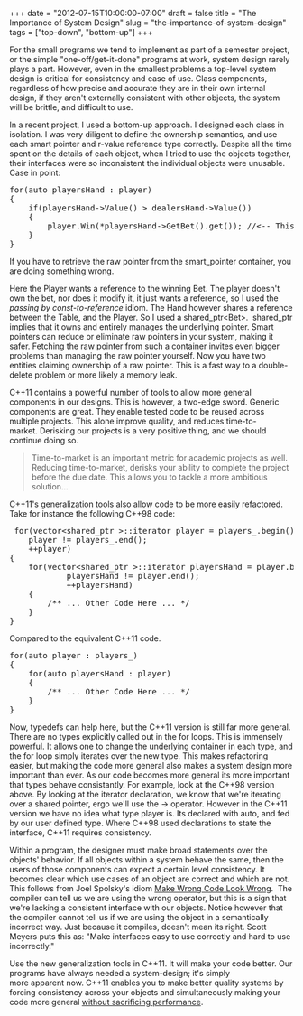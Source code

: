 +++
date = "2012-07-15T10:00:00-07:00"
draft = false
title = "The Importance of System Design"
slug = "the-importance-of-system-design"
tags = ["top-down", "bottom-up"]
+++

For the small programs we tend to implement as part of a semester project, or the simple "one-off/get-it-done" programs at work, system design rarely plays a part. However, even in the smallest problems a top-level system design is critical for consistency and ease of use. Class components, regardless of how precise and accurate they are in their own internal design, if they aren't externally consistent with other objects, the system will be brittle, and difficult to use.

<!--more-->

In a recent project, I used a bottom-up approach. I designed each class in isolation. I was very diligent to define the ownership semantics, and use each smart pointer and r-value reference type correctly. Despite all the time spent on the details of each object, when I tried to use the objects together, their interfaces were so inconsistent the individual objects were unusable. Case in point:
<pre lang="cpp" escaped="true">for(auto playersHand : player)
{
    if(playersHand-&gt;Value() &gt; dealersHand-&gt;Value())
    {
        player.Win(*playersHand-&gt;GetBet().get()); //&lt;-- This is a red-flag
    }
}</pre>
If you have to retrieve the raw pointer from the smart_pointer container, you are doing something wrong.

Here the Player wants a reference to the winning Bet. The player doesn't own the bet, nor does it modify it, it just wants a reference, so I used the <em>passing by const-to-reference</em> idiom. The Hand however shares a reference between the Table, and the Player. So I used a shared_ptr&lt;Bet&gt;.  shared_ptr implies that it owns and entirely manages the underlying pointer. Smart pointers can reduce or eliminate raw pointers in your system, making it safer. Fetching the raw pointer from such a container invites even bigger problems than managing the raw pointer yourself. Now you have two entities claiming ownership of a raw pointer. This is a fast way to a double-delete problem or more likely a memory leak.

C++11 contains a powerful number of tools to allow more general components in our designs. This is however, a two-edge sword. Generic components are great. They enable tested code to be reused across multiple projects. This alone improve quality, and reduces time-to-market. Derisking our projects is a very positive thing, and we should continue doing so.
<blockquote class="pullquote">Time-to-market is an important metric for academic projects as well. Reducing time-to-market, derisks your ability to complete the project before the due date. This allows you to tackle a more ambitious solution...</blockquote>
C++11's generalization tools also allow code to be more easily refactored. Take for instance the following C++98 code:
<pre lang="cpp" escaped="true"> for(vector&lt;shared_ptr &gt;::iterator player = players_.begin(); 
    player != players_.end();
    ++player)
{
    for(vector&lt;shared_ptr &gt;::iterator playersHand = player.begin();
            playersHand != player.end();
            ++playersHand)
    {
        /** ... Other Code Here ... */
    }
}</pre>
Compared to the equivalent C++11 code.
<pre lang="cpp" escaped="false">for(auto player : players_)
{
    for(auto playersHand : player)
    {
        /** ... Other Code Here ... */
    }
}</pre>
Now, typedefs can help here, but the C++11 version is still far more general. There are no types explicitly called out in the for loops. This is immensely powerful. It allows one to change the underlying container in each type, and the for loop simply iterates over the new type. This makes refactoring easier, but making the code more general also makes a system design more important than ever. As our code becomes more general its more important that types behave consistantly. For example, look at the C++98 version above. By looking at the iterator declaration, we know that we're iterating over a shared pointer, ergo we'll use the -&gt; operator. However in the C++11 version we have no idea what type player is. Its declared with auto, and fed by our user defined type. Where C++98 used declarations to state the interface, C++11 requires consistency.

Within a program, the designer must make broad statements over the objects' behavior. If all objects within a system behave the same, then the users of those components can expect a certain level consistency. It becomes clear which use cases of an object are correct and which are not. This follows from Joel Spolsky's idiom <a href="http://www.joelonsoftware.com/articles/Wrong.html">Make Wrong Code Look Wrong</a>.  The compiler can tell us we are using the wrong operator, but this is a sign that we're lacking a consistent interface with our objects. Notice however that the compiler cannot tell us if we are using the object in a semantically incorrect way. Just because it compiles, doesn't mean its right. Scott Meyers puts this as: "Make interfaces easy to use correctly and hard to use incorrectly."

Use the new generalization tools in C++11. It will make your code better. Our programs have always needed a system-design; it's simply more apparent now. C++11 enables you to make better quality systems by forcing consistency across your objects and simultaneously making your code more general <a href="http://tirania.org/blog/archive/2012/Apr-04.html">without sacrificing performance</a>.

&nbsp;
